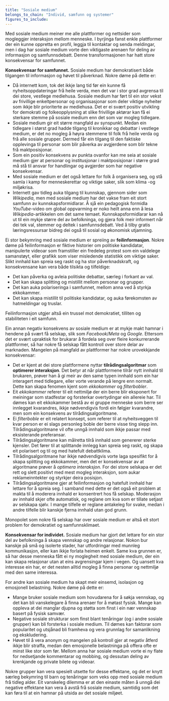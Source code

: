 ```yaml
---
title: "Sosiale medium"
belongs_to_chain: "Individ, samfunn og systemer"
figures_to_include:
---
```


Med sosiale medium meiner me alle plattformer og nettsider som mogleggjer interaksjon mellom menneske. I byrjinga fanst enkle plattformer der ein kunne oppretta en profil, leggja til kontaktar og senda meldingar, men i dag har sosiale medium vorte den viktigaste arenaen for deling av informasjon og samfunnsdebatt. Denne transformasjonen har hatt store konsekvensar for samfunnet.

**Konsekvensar for samfunnet.** Sosiale medium har demokratisert både tilgangen til informasjon og høvet til påverknad. Nokre døme på dette er:

* Då internett kom, tok det ikkje lang tid før ein kunne få nyheitsoppdateringar frå heile verda, men det var i stor grad avgrensa til dei store, vestlege mediehusa. Sosiale medium har ført til ein stor vekst av frivillige enkeltpersonar og organisasjonar som deler viktige nyheiter som ikkje blir prioriterte av mediehusa. Det er ei svært positiv utvikling for demokrati og folkeopplysning at slike frivillige aktørar kan få ei sterkare stemme på sosiale medium enn det som var mogleg tidlegare.
* Sosiale medium gir eit større mangfald av synspunkt. Medan ein tidlegare i størst grad hadde tilgang til kronikkar og debattar i vestlege medium, er det no mogleg å høyra stemmene til folk frå heile verda og frå alle sosiale grupper. Dermed får ein tilgang til den faktiske opplevinga til personar som blir påverka av avgjerdene som blir tekne frå maktposisjonar.
* Som ein positiv konsekvens av punkta ovanfor kan me seia at sosiale medium gjer at personar og institusjonar i maktposisjonar i større grad må stå til ansvar for handlingar og avgjerder som har negative konsekvensar.
* Med sosiale medium er det også lettare for folk å organisera seg, og stå samla i kamp for menneskerettar og viktige saker, slik som klima -og miljøkrisa.
* Internett gav tidleg auka tilgang til kunnskap, gjennom sider som *Wikipedia*, men med sosiale medium har det vakse fram eit stort samfunn av kunnskapsformidlarar. Å sjå ein pedagogisk formidla *YouTube*-video om global oppvarming er noko heilt anna enn å lesa *Wikipedia*-artikkelen om det same temaet. Kunnskapsformidlarar kan nå ut til ein mykje større del av befolkninga, og gjera folk meir informert når dei tek val, stemmer og deltek i samfunnsdebatt. Ved å tilby gratis læringsressursar bidreg dei også til sosial og økonomisk utjamning.

Ei stor bekymring med sosiale medium er spreiing av **feilinformasjon**. Nokre døme på feilinformasjon er fiktive historier om politiske kandidatar, manipulerte videoar som framstiller ein fredeleg protest som ein valdelege samanstøyt, eller grafikk som viser misledende statistikk om viktige saker. Slikt innhald kan spreia seg raskt og ha stor påverknadskraft, og konsekvensane kan vera både tilsikta og tilfeldige:

- Det kan påverka og avleia politiske debattar, særleg i forkant av val.
- Det kan skapa splitting og mistillit mellom personar og grupper.
- Det kan auka polariseringa i samfunnet, mellom anna ved å styrkja ekkokammer.
- Det kan skapa mistillit til politiske kandidatar, og auka førekomsten av hatmeldingar og truslar.

Feilinformasjon utgjer altså ein trussel mot demokratiet, tilliten og stabiliteten i eit samfunn.

Ein annan negativ konsekvens av sosiale medium er at mykje makt hamnar i hendene på svært få selskap, slik som *Facebook*/*Meta* og *Google*. Ettersom det er svært upraktisk for brukarar å fordela seg over fleire konkurrerande plattformer, så har nokre få selskap fått kontroll over store delar av marknaden. Mangelen på mangfald av plattformer har nokre urovekkjande konsekvensar:

* Det er kjent at dei store plattformene nyttar **tilrådingsalgoritmar** som **optimerer interaksjon**. Det betyr at når plattformene tilrår nytt innhald til brukaren, prøver han å gi meir av den same typen innhald som ein har interagert med tidlegare, eller vorte verande på lengre enn normalt. Dette kan skapa fenomen kjent som *ekkokammer* og *filterbobler*.
* Eit *ekkokammer* referer til eit nettmiljø der ein berre blir eksponert for meiningar som stadfestar og forsterkar overtydingar ein allereie har. Til dømes kan eit ekkokammer bestå av ei gruppe menneske som berre ser innlegget kvarandres, ikkje nødvendigvis fordi ein følgjer kvarandre, men som ein konsekvens av tilrådingsalgoritmane.
* Ei *filterboble* er eit relatert konsept, som referer til at nyheitsveggen til kvar person er ei slags personleg boble der berre visse ting slepp inn. Tilrådingsalgoritmane vil ofte unngå innhald som ikkje passar med eksisterande preferansar.
* Tilrådingsalgoritmane kan målretta tilrå innhald som genererer sterke kjensler. Det fører til at splittande innlegg  kan spreia seg raskt, og skapa eit polarisert og til og med hatefult debattklima.
* Tilrådingsalgoritmane har ikkje nødvendigvis vorte laga spesifikt for å skapa splitting og ekkokammer, men det er konsekvensar av at algoritmane prøver å *optimera interaksjon*. For dei store selskapa er det rett og slett positivt med mest mogleg interaksjon, som aukar reklameinntekter og styrkjer deira posisjon.
*  Tilrådingsalgoritmane gjer at feilinformasjon og hatefult innhald har lettare for å spreia seg. I samband med dette er det også eit problem at makta til å moderera innhald er konsentrert hos få selskap. Moderasjon av innhald skjer ofte automatisk, og reglane om kva som er tillate setjast av selskapa sjølv. I mange tilfelle er reglane antakeleg for svake, medan i andre tilfelle blir kanskje fjerna innhald utan god grunn.

Monopolet som nokre få selskap har over sosiale medium er altså eit stort problem for demokratiet og samfunnsklimaet.

**Konsekvensar for individet.** Sosiale medium har gjort det lettare for ein stor del av befolkninga å skapa vennskap og andre relasjonar. Nokon bur kanskje på små og isolerte stader, har utfordringar med munnleg kommunikasjon, eller kan ikkje forlata heimen enkelt. Same kva grunnen er, så har desse menneska fått ei ny moglegheit med sosiale medium, der ein kan skapa relasjonar utan at eins avgrensingar kjem i vegen. Og uansett kva interesse ein har, er det nesten alltid mogleg å finna personar og nettmiljø med den same interessa.

For andre kan sosiale medium ha skapt meir einsemd, isolasjon og emosjonell belastning. Nokre døme på dette er:

- Mange bruker sosiale medium som hovudarena for å søkja vennskap, og det kan bli vanskelegare å finna arenaer for å møtast fysisk. Mange kan oppleva at dei manglar djupna og støtta som finst i ein nær vennskap basert på fysisk samvær.
- Negative sosiale strukturar som finst blant tenåringar (og i andre sosiale grupper) kan bli forsterka i sosiale medium. Til dømes kan faktorar som popularitet og utsjånad bli framheva og vera grunnlag for samanlikning og ekskludering.
- Høvet til å vera anonym og mangelen på kontroll gjer at negativ åtferd ikkje blir straffa, medan den emosjonelle belastninga på offera ofte er minst like stor som før. Mellom anna har sosiale medium vorte ei ny flate for nedsetjande kommentarar og mobbing, og dessutan deling av krenkjande og private bilete og videoar.

Nokre grupper kan vera spesielt utsette for desse effektane, og det er knytt særleg bekymring til barn og tenåringar som veks opp med sosiale medium frå tidleg alder. Eit vanskeleg dilemma er at den einaste måten å unngå dei negative effektane kan vera å avstå frå sosiale medium, samtidig som det kan føra til at ein hamnar på utsida av det sosiale miljøet.

